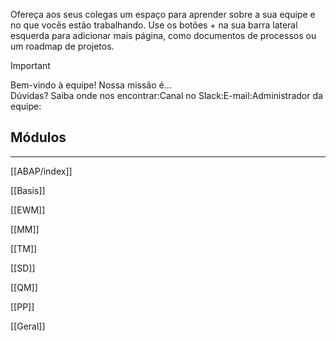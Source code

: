 Ofereça aos seus colegas um espaço para aprender sobre a sua equipe e no que vocês estão trabalhando. Use os botões + na sua barra lateral esquerda para adicionar mais página, como documentos de processos ou um roadmap de projetos.

  

> [!important]  
> Bem-vindo à equipe! Nossa missão é…  
Dúvidas? Saiba onde nos encontrar:Canal no Slack:E-mail:Administrador da equipe:  

## Módulos

---

[[ABAP/index]]

[[Basis]]

[[EWM]]

[[MM]]

[[TM]]

[[SD]]

[[QM]]

[[PP]]

[[Geral]]